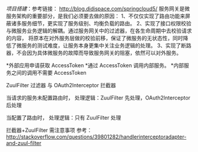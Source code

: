 *_项目搭建_*：参考链接： http://blog.didispace.com/springcloud5/
服务网关是微服务架构的重要部分，是我们必须要去做的原因：
    1、不仅仅实现了路由功能来屏蔽诸多服务细节，更实现了服务级别、均衡负载的路由。
    2、实现了接口权限校验与微服务业务逻辑的解耦。通过服务网关中的过滤器，在各生命周期中去校验请求的内容，
        将原本在对外服务层做的校验前移，保证了微服务的无状态性，同时降低了微服务的测试难度，让服务本身更集中关注业务逻辑的处理。
    3、实现了断路器，不会因为具体微服务的故障而导致服务网关的阻塞，依然可以对外服务。


*外部应用申请获取 AccessToken
*通过 AccessToken 调用内部服务。
*内部服务之间的调用不需要 AccessToken

ZuulFilter 过滤器 与 OAuth2Interceptor 拦截器

当请求的服务未配置路由时，
处理逻辑：ZuulFilter 先处理，OAuth2Interceptor 后处理

当配置了路由时，
处理逻辑：只有 ZuulFilter 处理

拦截器+ZuulFilter
需注意事项 参考：http://stackoverflow.com/questions/39801282/handlerinterceptoradapter-and-zuul-filter
